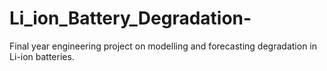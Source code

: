 # Li_ion_Battery_Degradation-
Final year engineering project on modelling and forecasting degradation in Li-ion batteries.
